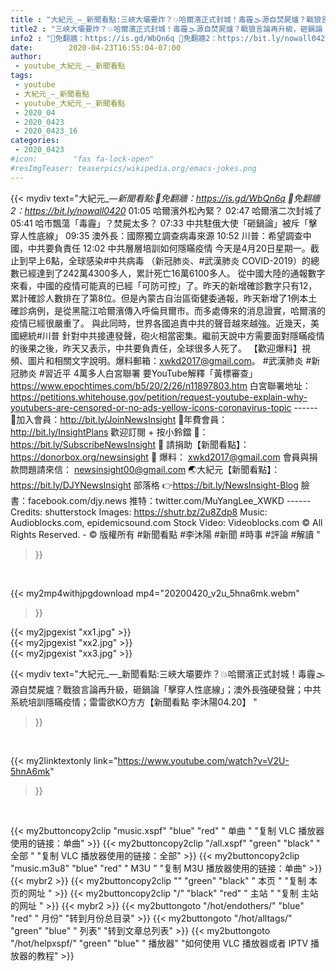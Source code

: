 ```yaml
---
title : "大紀元_—_新聞看點:三峽大壩要炸？💥哈爾濱正式封城！毒霾🌫源自焚屍爐？戰狼言論再升級，砸鍋論「擊穿人性底線」；澳外長強硬發聲；中共系統培訓隱瞞疫情；雷雷欲KO方方【新聞看點 李沐陽04.20】 "
title2 : "三峽大壩要炸？💥哈爾濱正式封城！毒霾🌫源自焚屍爐？戰狼言論再升級，砸鍋論「擊穿人性底線」；澳外長強硬發聲；中共系統培訓隱瞞疫情；雷雷欲KO方方【新聞看點 李沐陽04.20】 "
info2 : "🎯免翻牆：https://is.gd/WbQn6q 🎯免翻牆2：https://bit.ly/nowall0420_  01:05 哈爾濱外松內緊？ 02:47 哈爾濱二次封城了 05:41 哈市飄蕩「毒霾」？焚屍太多？ 07:33 中共駐俄大使「砸鍋論」被斥「擊穿人性底線」 09:35 澳外長：國際獨立調查病毒來源 10:52 川普：希望調查中國，中共要負責任 12:02 中共層層培訓如何隱瞞疫情  今天是4月20日星期一。截止到早上6點，全球感染#中共病毒 （新冠肺炎、#武漢肺炎 COVID-2019）的總數已經達到了242萬4300多人，累計死亡16萬6100多人。 從中國大陸的通報數字來看，中國的疫情可能真的已經「可防可控」了。昨天的新增確診數字只有12，累計確診人數排在了第8位。但是內蒙古自治區衛健委通報，昨天新增了1例本土確診病例，是從黑龍江哈爾濱傳入呼倫貝爾市。而多處傳來的消息證實，哈爾濱的疫情已經很嚴重了。 與此同時，世界各國追責中共的聲音越來越強。近幾天，美國總統#川普 針對中共接連發聲，砲火相當密集。繼前天說中方需要面對隱瞞疫情的後果之後，昨天又表示，中共要負責任，全球很多人死了。 【歡迎爆料】視頻、圖片和相關文字說明。爆料郵箱：xwkd2017@gmail.com。     #武漢肺炎 #新冠肺炎 #習近平 4萬多人白宮聯署 要YouTube解釋「黃標審查」 https://www.epochtimes.com/b5/20/2/26/n11897803.htm  白宮聯署地址：https://petitions.whitehouse.gov/petition/request-youtube-explain-why-youtubers-are-censored-or-no-ads-yellow-icons-coronavirus-topic ------ 🎯加入會員：http://bit.ly/JoinNewsInsight 🎯年費會員： http://bit.ly/InsightPlans 歡迎訂閱 + 按小鈴鐺 🔔： https://bit.ly/SubscribeNewsInsight 🙏 請捐助【新聞看點】： https://donorbox.org/newsinsight  📧 爆料： xwkd2017@gmail.com 會員與捐款問題請來信： newsinsight00@gmail.com  🌏大紀元【新聞看點】：https://bit.ly/DJYNewsInsight 部落格 👉https://bit.ly/NewsInsight-Blog 臉書：facebook.com/djy.news 推特：twitter.com/MuYangLee_XWKD ------ Credits: shutterstock Images:  https://shutr.bz/2u8Zdp8 Music:  Audioblocks.com,  epidemicsound.com Stock Video:  Videoblocks.com © All Rights Reserved. - ©️ 版權所有  #新聞看點 #李沐陽 #新聞 #時事 #評論 #解讀 "
date:        2020-04-23T16:55:04-07:00
author:
 - youtube_大紀元_—_新聞看點
tags:
 - youtube
 - 大紀元_—_新聞看點
 - youtube_大紀元_—_新聞看點
 - 2020_04
 - 2020_0423
 - 2020_0423_16
categories:
 - 2020_0423
#icon:        "fas fa-lock-open"
#resImgTeaser: teaserpics/wikipedia.org/emacs-jokes.png
---
```


{{< mydiv text="大紀元_—_新聞看點:🎯免翻牆：https://is.gd/WbQn6q 🎯免翻牆2：https://bit.ly/nowall0420_  01:05 哈爾濱外松內緊？ 02:47 哈爾濱二次封城了 05:41 哈市飄蕩「毒霾」？焚屍太多？ 07:33 中共駐俄大使「砸鍋論」被斥「擊穿人性底線」 09:35 澳外長：國際獨立調查病毒來源 10:52 川普：希望調查中國，中共要負責任 12:02 中共層層培訓如何隱瞞疫情  今天是4月20日星期一。截止到早上6點，全球感染#中共病毒 （新冠肺炎、#武漢肺炎 COVID-2019）的總數已經達到了242萬4300多人，累計死亡16萬6100多人。 從中國大陸的通報數字來看，中國的疫情可能真的已經「可防可控」了。昨天的新增確診數字只有12，累計確診人數排在了第8位。但是內蒙古自治區衛健委通報，昨天新增了1例本土確診病例，是從黑龍江哈爾濱傳入呼倫貝爾市。而多處傳來的消息證實，哈爾濱的疫情已經很嚴重了。 與此同時，世界各國追責中共的聲音越來越強。近幾天，美國總統#川普 針對中共接連發聲，砲火相當密集。繼前天說中方需要面對隱瞞疫情的後果之後，昨天又表示，中共要負責任，全球很多人死了。 【歡迎爆料】視頻、圖片和相關文字說明。爆料郵箱：xwkd2017@gmail.com。     #武漢肺炎 #新冠肺炎 #習近平 4萬多人白宮聯署 要YouTube解釋「黃標審查」 https://www.epochtimes.com/b5/20/2/26/n11897803.htm  白宮聯署地址：https://petitions.whitehouse.gov/petition/request-youtube-explain-why-youtubers-are-censored-or-no-ads-yellow-icons-coronavirus-topic ------ 🎯加入會員：http://bit.ly/JoinNewsInsight 🎯年費會員： http://bit.ly/InsightPlans 歡迎訂閱 + 按小鈴鐺 🔔： https://bit.ly/SubscribeNewsInsight 🙏 請捐助【新聞看點】： https://donorbox.org/newsinsight  📧 爆料： xwkd2017@gmail.com 會員與捐款問題請來信： newsinsight00@gmail.com  🌏大紀元【新聞看點】：https://bit.ly/DJYNewsInsight 部落格 👉https://bit.ly/NewsInsight-Blog 臉書：facebook.com/djy.news 推特：twitter.com/MuYangLee_XWKD ------ Credits: shutterstock Images:  https://shutr.bz/2u8Zdp8 Music:  Audioblocks.com,  epidemicsound.com Stock Video:  Videoblocks.com © All Rights Reserved. - ©️ 版權所有  #新聞看點 #李沐陽 #新聞 #時事 #評論 #解讀 "
>}}
<br>


{{< my2mp4withjpgdownload mp4="20200420_v2u_5hna6mk.webm"
>}}

{{< my2jpgexist "xx1.jpg" >}}<br>
{{< my2jpgexist "xx2.jpg" >}}<br>
{{< my2jpgexist "xx3.jpg" >}}<br>



{{< mydiv text="大紀元_—_新聞看點:三峽大壩要炸？💥哈爾濱正式封城！毒霾🌫源自焚屍爐？戰狼言論再升級，砸鍋論「擊穿人性底線」；澳外長強硬發聲；中共系統培訓隱瞞疫情；雷雷欲KO方方【新聞看點 李沐陽04.20】 "
>}}
<br>

{{< my2linktextonly link="https://www.youtube.com/watch?v=V2U-5hnA6mk"
>}}


<br>

{{< my2buttoncopy2clip "music.xspf"        "blue"   "red"    " 单曲 "  "复制 VLC 播放器使用的链接：单曲" >}} {{< my2buttoncopy2clip "/all.xspf"         "green"  "black"  " 全部 "  "复制 VLC 播放器使用的链接：全部" >}} {{< my2buttoncopy2clip "music.m3u8"        "blue"   "red"    " M3U  "    "复制 M3U 播放器使用的链接：单曲" >}} {{< mybr2 >}} {{< my2buttoncopy2clip ""                  "green"  "black"  " 本页 "    "复制 本页的网址 " >}} {{< my2buttoncopy2clip "/"                 "black"  "red"    " 主站 "    "复制 主站的网址 " >}} {{< mybr2 >}} {{< my2buttongoto      "/hot/endothers/"   "blue"   "red"    " 月份"   "转到月份总目录" >}} {{< my2buttongoto      "/hot/alltags/"     "green"  "blue"   " 列表"   "转到文章总列表" >}} {{< my2buttongoto      "/hot/helpxspf/"    "green"  "blue"   " 播放器" "如何使用 VLC 播放器或者 IPTV 播放器的教程" >}} 

